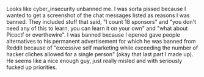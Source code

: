 Looks like cyber_insecurity unbanned me. I was sorta pissed because I
wanted to get a screenshot of the chat messages listed as reasons I was
banned. They included stuff that said, "I count 18 sponsors" and "you
don't need any of this to learn, you can learn it on your own" and "what
about Picoctf or overthewire". I was banned because I opened gave people
alternatives to his permanent advertisement for which he was banned from
Reddit because of "excessive self marketing while exceeding the number
of hacker cliches allowed for a single person" (okay that last part I
made up). He seems like a nice enough guy, just really misled and with
seriously fucked up priorities.
